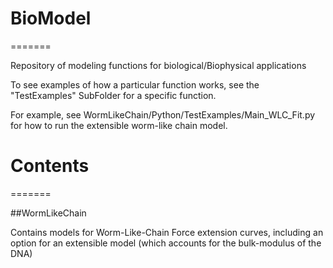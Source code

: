 # BioModel
=======

Repository of modeling functions for biological/Biophysical applications

To see examples of how a particular function works, see the "TestExamples" SubFolder for a specific function.

For example, see WormLikeChain/Python/TestExamples/Main_WLC_Fit.py for how to run the extensible worm-like chain model.

# Contents
=======

##WormLikeChain

Contains models for Worm-Like-Chain Force extension curves, including an option for an extensible model (which accounts for the bulk-modulus of the DNA)
